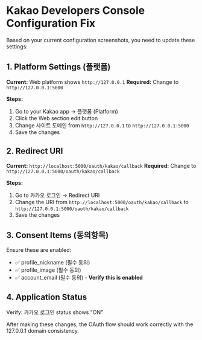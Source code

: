 # Kakao Developers Console Configuration Fix

Based on your current configuration screenshots, you need to update these settings:

## 1. Platform Settings (플랫폼)
**Current:** Web platform shows `http://127.0.0.1`
**Required:** Change to `http://127.0.0.1:5000`

**Steps:**
1. Go to your Kakao app → 플랫폼 (Platform)
2. Click the Web section edit button
3. Change 사이트 도메인 from `http://127.0.0.1` to `http://127.0.0.1:5000`
4. Save the changes

## 2. Redirect URI 
**Current:** `http://localhost:5000/oauth/kakao/callback`
**Required:** Change to `http://127.0.0.1:5000/oauth/kakao/callback`

**Steps:**
1. Go to 카카오 로그인 → Redirect URI
2. Change the URI from `http://localhost:5000/oauth/kakao/callback` to `http://127.0.0.1:5000/oauth/kakao/callback`
3. Save the changes

## 3. Consent Items (동의항목)
Ensure these are enabled:
- ✅ profile_nickname (필수 동의) 
- ✅ profile_image (필수 동의)
- ✅ account_email (필수 동의) - **Verify this is enabled**

## 4. Application Status
Verify: 카카오 로그인 status shows "ON"

After making these changes, the OAuth flow should work correctly with the 127.0.0.1 domain consistency.